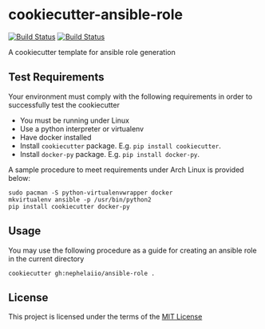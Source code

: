 cookiecutter-ansible-role
=========================
[![Build Status](https://github.com/nephelaiio/cookiecutter-ansible-role/workflows/CI/badge.svg)](https://github.com/nephelaiio/cookiecutter-ansible-role/actions)
[![Build Status](https://travis-ci.org/nephelaiio/cookiecutter-ansible-role.svg?branch=master)](https://travis-ci.org/nephelaiio/cookiecutter-ansible-role.svg?branch=master)

A cookiecutter template for ansible role generation

Test Requirements
-----------------
Your environment must comply with the following requirements in order to successfully test the cookiecutter
  * You must be running under Linux
  * Use a python interpreter or virtualenv
  * Have docker installed
  * Install `cookiecutter` package. E.g. `pip install cookiecutter`.
  * Install `docker-py` package. E.g. `pip install docker-py`.

A sample procedure to meet requirements under Arch Linux is provided below:
```
sudo pacman -S python-virtualenvwrapper docker
mkvirtualenv ansible -p /usr/bin/python2
pip install cookiecutter docker-py
```

Usage
-----
You may use the following procedure as a guide for creating an ansible role in the current directory
```
cookiecutter gh:nephelaiio/ansible-role .
```

License
-------
This project is licensed under the terms of the [MIT License](/LICENSE)
